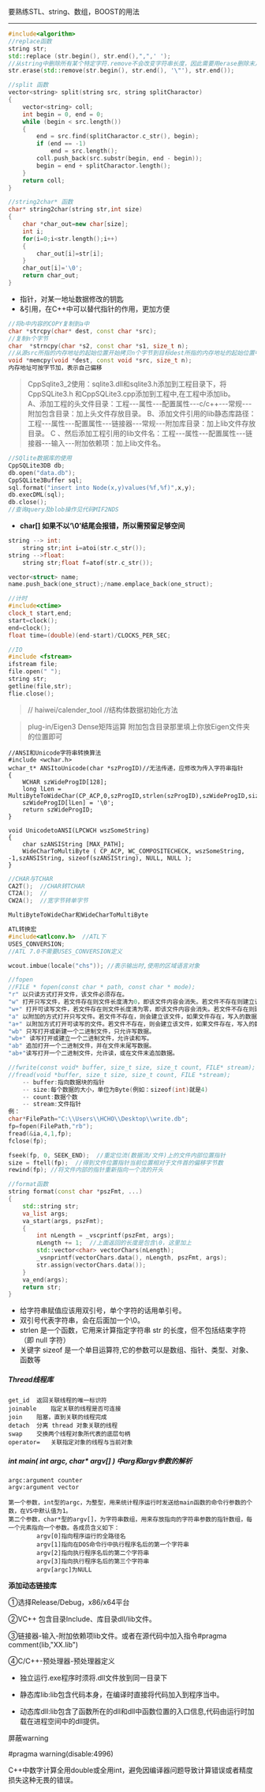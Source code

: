 要熟练STL、string、数组，BOOST的用法

---

```c++
#include<algorithm>
//replace函数
string str;
std::replace (str.begin(), str.end(),",",' ');
//从string中删除所有某个特定字符.remove不会改变字符串长度，因此需要用erase删除末几位
str.erase(std::remove(str.begin(), str.end(), '\"'), str.end());
```



```C++
//split 函数
vector<string> split(string src, string splitCharactor)  
{  
    vector<string> coll;  
    int begin = 0, end = 0;   
    while (begin < src.length())  
    {  
        end = src.find(splitCharactor.c_str(), begin);  
        if (end == -1)  
            end = src.length();  
        coll.push_back(src.substr(begin, end - begin));  
        begin = end + splitCharactor.length();  
    }  
    return coll;  
} 
```



```C++
//string2char* 函数
char* string2char(string str,int size)
{
	char *char_out=new char[size];
	int i;
	for(i=0;i<str.length();i++)
	{
		char_out[i]=str[i];
	}
	char_out[i]='\0';
	return char_out;
}
```



- 指针，对某一地址数据修改的钥匙
- &引用，在C++中可以替代指针的作用，更加方便



```C++
//将b中内容的COPY复制到a中
char *strcpy(char* dest, const char *src);  
//复制n个字节
char  *strncpy(char *s2, const char *s1, size_t n);  
//从源src所指的内存地址的起始位置开始拷贝n个字节到目标dest所指的内存地址的起始位置中
void *memcpy(void *dest, const void *src, size_t n); 
内存地址可按字节加，表示自己偏移
```



> CppSqlite3_2使用：sqlite3.dll和sqlite3.h添加到工程目录下，将CppSQLite3.h 和CppSQLite3.cpp添加到工程中,在工程中添加lib。	
> A、添加工程的头文件目录：工程---属性---配置属性---c/c++---常规---附加包含目录：加上头文件存放目录。
> B、添加文件引用的lib静态库路径：工程---属性---配置属性---链接器---常规---附加库目录：加上lib文件存放目录。
> C 、然后添加工程引用的lib文件名：工程---属性---配置属性---链接器---输入---附加依赖项：加上lib文件名。



```C++
//SQlite数据库的使用
CppSQLite3DB db;  
db.open("data.db"); 
CppSQLite3Buffer sql;
sql.format("insert into Node(x,y)values(%f,%f)",x,y);
db.execDML(sql);
db.close();
//查询query及blob操作见代码MIF2NDS
```



- **char[]  如果不以‘\0’结尾会报错，所以需预留足够空间**

```C++
string --> int:
	string str;int i=atoi(str.c_str());
string -->float:
	string str;float f=atof(str.c_str());
```



```C++
vector<struct> name;
name.push_back(one_struct);/name.emplace_back(one_struct);
```



```C++
//计时
#include<ctime>
clock_t start,end;
start=clock();	
end=clock();
float time=(double)(end-start)/CLOCKS_PER_SEC;
```



```C++
//IO
#include <fstream>
ifstream file;
file.open(" ");
string str;
getline(file,str);
flie.close();
```



> // haiwei/calender_tool  //结构体数据初始化方法

> plug-in/Eigen3   Dense矩阵运算 
> 附加包含目录那里填上你放Eigen文件夹的位置即可



```
//ANSI和Unicode字符串转换算法
#include <wchar.h>
wchar_t* ANSItoUnicode(char *szProgID)//无法传递，应修改为传入字符串指针
{
	WCHAR szWideProgID[128]; 
	long lLen = MultiByteToWideChar(CP_ACP,0,szProgID,strlen(szProgID),szWideProgID,sizeof(szWideProgID)); 
	szWideProgID[lLen] = '\0'; 
	return szWideProgID;
}

void UnicodetoANSI(LPCWCH wszSomeString)
{
	char szANSIString [MAX_PATH]; 
	WideCharToMultiByte ( CP_ACP, WC_COMPOSITECHECK, wszSomeString, -1,szANSIString, sizeof(szANSIString), NULL, NULL ); 
}
```



```c++
//CHAR与TCHAR
CA2T();  //CHAR转TCHAR
CT2A();  //
CW2A();  //宽字节转单字节

MultiByteToWideChar和WideCharToMultiByte

ATL转换宏
#include<atlconv.h>  //ATL下
USES_CONVERSION; 
//ATL 7.0不需要USES_CONVERSION定义

wcout.imbue(locale("chs")); //表示输出时,使用的区域语言对象
```



```c++
//fopen
//FILE * fopen(const char * path, const char * mode);
"r" 以只读方式打开文件，该文件必须存在。
"w" 打开只写文件，若文件存在则文件长度清为0，即该文件内容会消失。若文件不存在则建立该文件。
"w+" 打开可读写文件，若文件存在则文件长度清为零，即该文件内容会消失。若文件不存在则建立该文件。
"a" 以附加的方式打开只写文件。若文件不存在，则会建立该文件，如果文件存在，写入的数据会被加到文件尾，即文件原先的内容会被保留。（EOF符保留）
"a+" 以附加方式打开可读写的文件。若文件不存在，则会建立该文件，如果文件存在，写入的数据会被加到文件尾后，即文件原先的内容会被保留。（原来的EOF符不保留）
"wb" 只写打开或新建一个二进制文件，只允许写数据。
"wb+" 读写打开或建立一个二进制文件，允许读和写。
"ab" 追加打开一个二进制文件，并在文件末尾写数据。
"ab+"读写打开一个二进制文件，允许读，或在文件末追加数据。

//fwrite(const void* buffer, size_t size, size_t count, FILE* stream);
//fread(void *buffer, size_t size, size_t count, FILE *stream);
    -- buffer:指向数据块的指针
    -- size:每个数据的大小，单位为Byte(例如：sizeof(int)就是4)
    -- count:数据个数
    -- stream:文件指针
例：    
char*FilePath="C:\\Users\\HCHO\\Desktop\\write.db";
fp=fopen(FilePath,"rb");
fread(&ia,4,1,fp);
fclose(fp);

fseek(fp, 0, SEEK_END);  //重定位流(数据流/文件)上的文件内部位置指针
size = ftell(fp);  //得到文件位置指针当前位置相对于文件首的偏移字节数
rewind(fp);	//将文件内部的指针重新指向一个流的开头
```



```c++
//format函数
string format(const char *pszFmt, ...)
{
    std::string str;
    va_list args;
    va_start(args, pszFmt);
    {
        int nLength = _vscprintf(pszFmt, args);
        nLength += 1;  //上面返回的长度是包含\0，这里加上
        std::vector<char> vectorChars(nLength);
        _vsnprintf(vectorChars.data(), nLength, pszFmt, args);
        str.assign(vectorChars.data());
    }
    va_end(args);
    return str;
}
```



- 给字符串赋值应该用双引号，单个字符的话用单引号。
- 双引号代表字符串，会在后面加一个\0。
- strlen 是一个函数，它用来计算指定字符串 str 的长度，但不包括结束字符（即 null 字符） 
- 关键字 sizeof 是一个单目运算符,它的参数可以是数组、指针、类型、对象、函数等



##### Thread线程库

```
get_id	返回关联线程的唯一标识符
joinable	指定关联的线程是否可连接
join	阻塞，直到关联的线程完成
detach	分离 thread 对象关联的线程
swap	交换两个线程对象所代表的底层句柄
operator=	关联指定对象的线程与当前对象
```



##### int main( int argc, char* argv[] ) 中arg和argv参数的解析

    argc:argument counter
    argv:argument vector
    
    第一个参数，int型的argc，为整型，用来统计程序运行时发送给main函数的命令行参数的个数，在VS中默认值为1。 
    第二个参数，char*型的argv[]，为字符串数组，用来存放指向的字符串参数的指针数组，每一个元素指向一个参数。各成员含义如下： 
            argv[0]指向程序运行的全路径名 
            argv[1]指向在DOS命令行中执行程序名后的第一个字符串 
            argv[2]指向执行程序名后的第二个字符串 
            argv[3]指向执行程序名后的第三个字符串 
            argv[argc]为NULL 



**添加动态链接库**

①选择Release/Debug，x86/x64平台

②VC++  包含目录Include、库目录dll/lib文件。

③链接器-输入-附加依赖项lib文件。或者在源代码中加入指令#pragma comment(lib,"XX.lib")

④C/C++-预处理器-预处理器定义

- 独立运行.exe程序时须将.dll文件放到同一目录下

- 静态库lib:lib包含代码本身，在编译时直接将代码加入到程序当中。
- 动态库dll:lib包含了函数所在的dll和dll中函数位置的入口信息,代码由运行时加载在进程空间中的dll提供。



屏蔽warning

#pragma warning(disable:4996)



C++中数字计算全用double或全用int，避免因编译器问题导致计算错误或者精度损失这种无畏的错误。